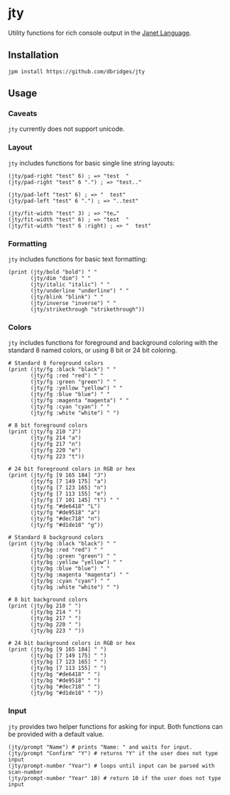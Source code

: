 # jty

Utility functions for rich console output in the [Janet Language](https://janet-lang.org).

## Installation

`jpm install https://github.com/dbridges/jty`

## Usage

### Caveats

`jty` currently does not support unicode.

### Layout

`jty` includes functions for basic single line string layouts:

```janet
(jty/pad-right "test" 6) ; => "test  "
(jty/pad-right "test" 6 ".") ; => "test.."

(jty/pad-left "test" 6) ; => "  test"
(jty/pad-left "test" 6 ".") ; => "..test"

(jty/fit-width "test" 3) ; => "te…"
(jty/fit-width "test" 6) ; => "test  "
(jty/fit-width "test" 6 :right) ; => "  test"
```

### Formatting

`jty` includes functions for basic text formatting:
```janet
(print (jty/bold "bold") " "
       (jty/dim "dim") " "
       (jty/italic "italic") " "
       (jty/underline "underline") " "
       (jty/blink "blink") " "
       (jty/inverse "inverse") " "
       (jty/strikethrough "strikethrough"))
```

### Colors

`jty` includes functions for foreground and background coloring with the standard 8 named colors, or using 8 bit or 24 bit coloring.

```janet
# Standard 8 foreground colors
(print (jty/fg :black "black") " "
       (jty/fg :red "red") " "
       (jty/fg :green "green") " "
       (jty/fg :yellow "yellow") " "
       (jty/fg :blue "blue") " "
       (jty/fg :magenta "magenta") " "
       (jty/fg :cyan "cyan") " "
       (jty/fg :white "white") " ")

# 8 bit foreground colors
(print (jty/fg 210 "J")
       (jty/fg 214 "a")
       (jty/fg 217 "n")
       (jty/fg 220 "e")
       (jty/fg 223 "t"))

# 24 bit foreground colors in RGB or hex
(print (jty/fg [9 165 184] "J")
       (jty/fg [7 149 175] "a")
       (jty/fg [7 123 165] "n")
       (jty/fg [7 113 155] "e")
       (jty/fg [7 101 145] "t") " "
       (jty/fg "#de6418" "L")
       (jty/fg "#de9518" "a")
       (jty/fg "#dec718" "n")
       (jty/fg "#d1de18" "g"))

# Standard 8 background colors
(print (jty/bg :black "black") " "
       (jty/bg :red "red") " "
       (jty/bg :green "green") " "
       (jty/bg :yellow "yellow") " "
       (jty/bg :blue "blue") " "
       (jty/bg :magenta "magenta") " "
       (jty/bg :cyan "cyan") " "
       (jty/bg :white "white") " ")

# 8 bit background colors
(print (jty/bg 210 " ")
       (jty/bg 214 " ")
       (jty/bg 217 " ")
       (jty/bg 220 " ")
       (jty/bg 223 " "))

# 24 bit background colors in RGB or hex
(print (jty/bg [9 165 184] " ")
       (jty/bg [7 149 175] " ")
       (jty/bg [7 123 165] " ")
       (jty/bg [7 113 155] " ")
       (jty/bg "#de6418" " ")
       (jty/bg "#de9518" " ")
       (jty/bg "#dec718" " ")
       (jty/bg "#d1de18" " "))
```

### Input

`jty` provides two helper functions for asking for input. Both functions can be provided with a default value.

```janet
(jty/prompt "Name") # prints "Name: " and waits for input.
(jty/prompt "Confirm" "Y") # returns "Y" if the user does not type input
(jty/prompt-number "Year") # loops until input can be parsed with scan-number
(jty/prompt-number "Year" 10) # return 10 if the user does not type input
```
